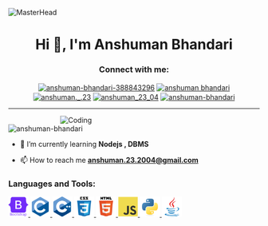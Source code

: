 ![MasterHead](https://user-images.githubusercontent.com/90236635/232446433-d5540fa2-fe28-4bb8-b929-cdb51fe61336.gif)
<h1 align="center">Hi 👋, I'm Anshuman Bhandari</h1>

<h3 align="center">Connect with me:</h3>
<p align="center">
<a href="https://linkedin.com/in/anshuman-bhandari-388843296" target="blank"><img align="center" src="https://raw.githubusercontent.com/rahuldkjain/github-profile-readme-generator/master/src/images/icons/Social/linked-in-alt.svg" alt="anshuman-bhandari-388843296" height="30" width="40" /></a>
<a href="https://fb.com/anshuman bhandari" target="blank"><img align="center" src="https://raw.githubusercontent.com/rahuldkjain/github-profile-readme-generator/master/src/images/icons/Social/facebook.svg" alt="anshuman bhandari" height="30" width="40" /></a>
<a href="https://instagram.com/anshuman._.23" target="blank"><img align="center" src="https://raw.githubusercontent.com/rahuldkjain/github-profile-readme-generator/master/src/images/icons/Social/instagram.svg" alt="anshuman._.23" height="30" width="40" /></a>
<a href="https://www.codechef.com/users/anshuman_23_04" target="blank"><img align="center" src="https://cdn.jsdelivr.net/npm/simple-icons@3.1.0/icons/codechef.svg" alt="anshuman_23_04" height="30" width="40" /></a>
<a href="https://www.leetcode.com/anshuman-bhandari" target="blank"><img align="center" src="https://raw.githubusercontent.com/rahuldkjain/github-profile-readme-generator/master/src/images/icons/Social/leet-code.svg" alt="anshuman-bhandari" height="30" width="40" /></a>
</p>

<hr>
<img align="right" alt="Coding" width="400" src="https://gifdb.com/images/featured/hacker-lj7znezbwb0nuba4.gif">

<p align="left"> <img src="https://komarev.com/ghpvc/?username=anshuman-bhandari&label=Profile%20views&color=0e75b6&style=flat" alt="anshuman-bhandari" /> </p>

- 🌱 I’m currently learning **Nodejs , DBMS**

- 📫 How to reach me **anshuman.23.2004@gmail.com**

<h3 align="left">Languages and Tools:</h3>
<p align="left"> <a href="https://getbootstrap.com" target="_blank" rel="noreferrer"> <img src="https://raw.githubusercontent.com/devicons/devicon/master/icons/bootstrap/bootstrap-plain-wordmark.svg" alt="bootstrap" width="40" height="40"/> </a> <a href="https://www.cprogramming.com/" target="_blank" rel="noreferrer"> <img src="https://raw.githubusercontent.com/devicons/devicon/master/icons/c/c-original.svg" alt="c" width="40" height="40"/> </a> <a href="https://www.w3schools.com/cpp/" target="_blank" rel="noreferrer"> <img src="https://raw.githubusercontent.com/devicons/devicon/master/icons/cplusplus/cplusplus-original.svg" alt="cplusplus" width="40" height="40"/> </a> <a href="https://www.w3schools.com/css/" target="_blank" rel="noreferrer"> <img src="https://raw.githubusercontent.com/devicons/devicon/master/icons/css3/css3-original-wordmark.svg" alt="css3" width="40" height="40"/> </a> <a href="https://www.w3.org/html/" target="_blank" rel="noreferrer"> <img src="https://raw.githubusercontent.com/devicons/devicon/master/icons/html5/html5-original-wordmark.svg" alt="html5" width="40" height="40"/> </a> <a href="https://developer.mozilla.org/en-US/docs/Web/JavaScript" target="_blank" rel="noreferrer"> <img src="https://raw.githubusercontent.com/devicons/devicon/master/icons/javascript/javascript-original.svg" alt="javascript" width="40" height="40"/> </a> <a href="https://www.python.org" target="_blank" rel="noreferrer"> <img src="https://raw.githubusercontent.com/devicons/devicon/master/icons/python/python-original.svg" alt="python" width="40" height="40"/> </a>
<a href="https://www.oracle.org" target="_blank" rel="noreferrer"> <img src="https://raw.githubusercontent.com/devicons/devicon/master/icons/java/java-original.svg" alt="java" width="40" height="40"/> </a></p>

